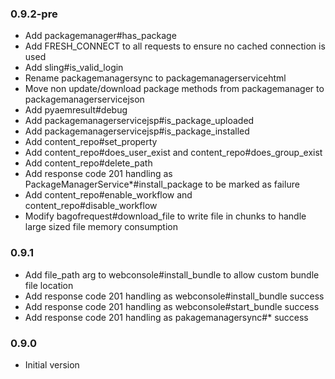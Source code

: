 ### 0.9.2-pre
* Add packagemanager#has_package
* Add FRESH_CONNECT to all requests to ensure no cached connection is used
* Add sling#is_valid_login
* Rename packagemanagersync to packagemanagerservicehtml
* Move non update/download package methods from packagemanager to packagemanagerservicejson
* Add pyaemresult#debug
* Add packagemanagerservicejsp#is_package_uploaded
* Add packagemanagerservicejsp#is_package_installed
* Add content_repo#set_property
* Add content_repo#does_user_exist and content_repo#does_group_exist
* Add content_repo#delete_path
* Add response code 201 handling as PackageManagerService*#install_package to be marked as failure
* Add content_repo#enable_workflow and content_repo#disable_workflow
* Modify bagofrequest#download_file to write file in chunks to handle large sized file memory consumption

### 0.9.1
* Add file_path arg to webconsole#install_bundle to allow custom bundle file location
* Add response code 201 handling as webconsole#install_bundle success
* Add response code 201 handling as webconsole#start_bundle success
* Add response code 201 handling as pakagemanagersync#* success

### 0.9.0
* Initial version
